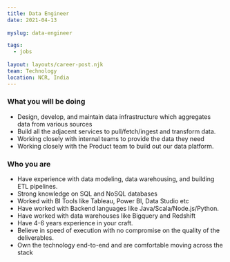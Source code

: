 ```yaml
---
title: Data Engineer
date: 2021-04-13
 
myslug: data-engineer

tags: 
  - jobs
  
layout: layouts/career-post.njk
team: Technology
location: NCR, India
---
```

### What you will be doing
- Design, develop, and maintain data infrastructure which aggregates data from various sources
- Build all the adjacent services to pull/fetch/ingest and transform data.
- Working closely with internal teams to provide the data they need
- Working closely with the Product team to build out our data platform.

### Who you are
- Have experience with data modeling, data warehousing, and building ETL pipelines.
- Strong knowledge on SQL and NoSQL databases
- Worked with BI Tools like Tableau, Power BI, Data Studio etc
- Have worked with Backend languages like Java/Scala/Node.js/Python.
- Have worked with data warehouses like Bigquery and Redshift
- Have 4-6 years experience in your craft.
- Believe in speed of execution with no compromise  on the quality of the deliverables.
- Own the technology end-to-end and are comfortable moving across the stack 